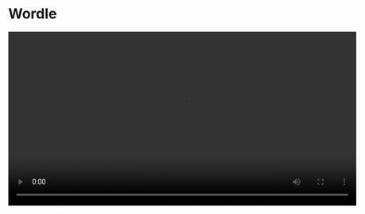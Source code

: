 # Wordle

<video width="700" controls>
  <source src="Assets/Wordle Demo.mp4" type="video/mp4">
  Your browser does not support the video tag.
</video>
